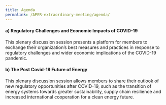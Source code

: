 ```yaml
---
title: Agenda
permalink: /APER-extraordinary-meeting/agenda/
---
```


#### a) Regulatory Challenges and Economic Impacts of COVID-19
This plenary discussion session presents a platform for members to exchange their organization’s best measures and practices in response to regulatory challenges and wider economic implications of the COVID-19 pandemic.
 
#### b) The Post Covid-19 Future of Energy
This plenary discussion session allows members to share their outlook of new regulatory opportunities after COVID-19, such as the transition of energy systems
towards greater sustainability, supply chain resilience and increased international cooperation for a clean energy future.
